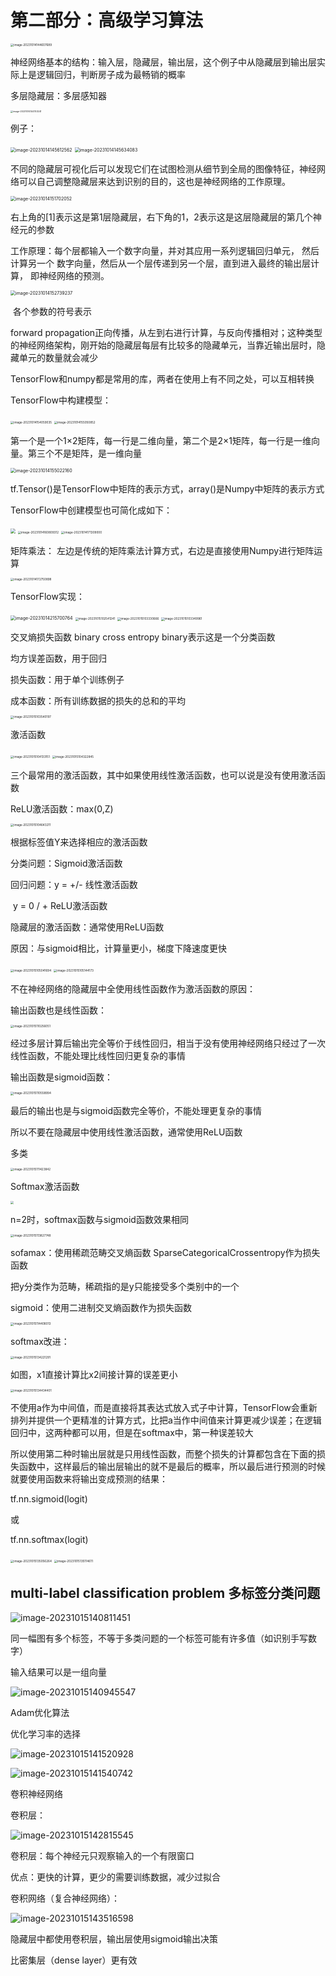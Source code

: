 # 第二部分：高级学习算法

<img src="./图片/image-20231014144607689.png" alt="image-20231014144607689" style="zoom:33%;" />

神经网络基本的结构：输入层，隐藏层，输出层，这个例子中从隐藏层到输出层实际上是逻辑回归，判断房子成为最畅销的概率

多层隐藏层：多层感知器

<img src="./图片/image-20231014144753241.png" alt="image-20231014144753241" style="zoom: 25%;" />

例子：

<img src="./图片/image-20231014145612562.png" alt="image-20231014145612562" style="zoom: 50%;" />

<img src="./图片/image-20231014145634083.png" alt="image-20231014145634083" style="zoom: 50%;" />

不同的隐藏层可视化后可以发现它们在试图检测从细节到全局的图像特征，神经网络可以自己调整隐藏层来达到识别的目的，这也是神经网络的工作原理。

<img src="./图片/image-20231014151702052.png" alt="image-20231014151702052" style="zoom:50%;" />

右上角的[1]表示这是第1层隐藏层，右下角的1，2表示这是这层隐藏层的第几个神经元的参数

工作原理：每个层都输入一个数字向量，并对其应用一系列逻辑回归单元， 然后计算另一个 数字向量，然后从一个层传递到另一个层，直到进入最终的输出层计算， 即神经网络的预测。 

<img src="./图片/image-20231014152739237.png" alt="image-20231014152739237" style="zoom: 50%;" />

​                                                                                                     各个参数的符号表示



forward propagation正向传播，从左到右进行计算，与反向传播相对；这种类型的神经网络架构，刚开始的隐藏层每层有比较多的隐藏单元，当靠近输出层时，隐藏单元的数量就会减少



TensorFlow和numpy都是常用的库，两者在使用上有不同之处，可以互相转换

TensorFlow中构建模型：

<img src="./图片/image-20231014154059035.png" alt="image-20231014154059035" style="zoom:33%;" />

<img src="./图片/image-20231014155050852.png" alt="image-20231014155050852" style="zoom: 33%;" />

第一个是一个1×2矩阵，每一行是二维向量，第二个是2×1矩阵，每一行是一维向量。第三个不是矩阵，是一维向量

<img src="./图片/image-20231014155022160.png" alt="image-20231014155022160" style="zoom: 50%;" />

tf.Tensor()是TensorFlow中矩阵的表示方式，array()是Numpy中矩阵的表示方式



TensorFlow中创建模型也可简化成如下：

<img src="./图片/image-20231014160254454.png" style="zoom: 50%;" />

<img src="./图片/image-20231014160809312.png" alt="image-20231014160809312" style="zoom:33%;" />

<img src="./图片/image-20231014171309000.png" alt="image-20231014171309000" style="zoom: 33%;" />

矩阵乘法：
左边是传统的矩阵乘法计算方式，右边是直接使用Numpy进行矩阵运算

<img src="./图片/image-20231014172750898.png" alt="image-20231014172750898" style="zoom: 33%;" />



TensorFlow实现：

<img src="./图片/image-20231014215700764.png" alt="image-20231014215700764" style="zoom: 50%;" />



<img src="./图片/image-20231015102541241.png" alt="image-20231015102541241" style="zoom:33%;" />

<img src="./图片/image-20231015103330666.png" alt="image-20231015103330666" style="zoom:33%;" />

<img src="./图片/image-20231015103349961.png" alt="image-20231015103349961" style="zoom:33%;" />

交叉熵损失函数 binary cross entropy     binary表示这是一个分类函数

均方误差函数，用于回归

损失函数：用于单个训练例子

成本函数：所有训练数据的损失的总和的平均

<img src="./图片/image-20231015103540197.png" alt="image-20231015103540197" style="zoom:33%;" />

激活函数

<img src="./图片/image-20231015104133151.png" alt="image-20231015104133151" style="zoom:33%;" />

<img src="./图片/image-20231015104322845.png" alt="image-20231015104322845" style="zoom:33%;" />

三个最常用的激活函数，其中如果使用线性激活函数，也可以说是没有使用激活函数

ReLU激活函数：max(0,Z)

<img src="./图片/image-20231015104643211.png" alt="image-20231015104643211" style="zoom:33%;" />

根据标签值Y来选择相应的激活函数

分类问题：Sigmoid激活函数

回归问题：y = +/- 线性激活函数

​                   y = 0 / + ReLU激活函数

隐藏层的激活函数：通常使用ReLU函数

原因：与sigmoid相比，计算量更小，梯度下降速度更快

<img src="./图片/image-20231015105041694.png" alt="image-20231015105041694" style="zoom:33%;" />

<img src="./图片/image-20231015105144173.png" alt="image-20231015105144173" style="zoom:33%;" />

不在神经网络的隐藏层中全使用线性函数作为激活函数的原因：

输出函数也是线性函数：

<img src="./图片/image-20231015110256051.png" alt="image-20231015110256051" style="zoom:33%;" />

经过多层计算后输出完全等价于线性回归，相当于没有使用神经网络只经过了一次线性函数，不能处理比线性回归更复杂的事情

输出函数是sigmoid函数：

<img src="./图片/image-20231015110558994.png" alt="image-20231015110558994" style="zoom:33%;" />

最后的输出也是与sigmoid函数完全等价，不能处理更复杂的事情

所以不要在隐藏层中使用线性激活函数，通常使用ReLU函数



多类



<img src="./图片/image-20231015111423842.png" alt="image-20231015111423842" style="zoom:33%;" />

Softmax激活函数

<img src="./图片/image-20231015111944778.png" alt=" " style="zoom:33%;" />

n=2时，softmax函数与sigmoid函数效果相同

<img src="./图片/image-20231015113827748.png" alt="image-20231015113827748" style="zoom:33%;" />

sofamax：使用稀疏范畴交叉熵函数 SparseCategoricalCrossentropy作为损失函数

把y分类作为范畴，稀疏指的是y只能接受多个类别中的一个

sigmoid：使用二进制交叉熵函数作为损失函数

<img src="./图片/image-20231015114408013.png" alt="image-20231015114408013" style="zoom:33%;" />

softmax改进：

<img src="./图片/image-20231015134221291.png" alt="image-20231015134221291" style="zoom:33%;" />

如图，x1直接计算比x2间接计算的误差更小

<img src="./图片/image-20231015134434401.png" alt="image-20231015134434401" style="zoom:33%;" />

不使用a作为中间值，而是直接将其表达式放入式子中计算，TensorFlow会重新排列并提供一个更精准的计算方式，比把a当作中间值来计算更减少误差；在逻辑回归中，这两种都可以用，但是在softmax中，第一种误差较大

所以使用第二种时输出层就是只用线性函数，而整个损失的计算都包含在下面的损失函数中，这样最后的输出层输出的就不是最后的概率，所以最后进行预测的时候就要使用函数来将输出变成预测的结果：

tf.nn.sigmoid(logit)

或

tf.nn.softmax(logit)



<img src="./图片/image-20231015135056264.png" alt="image-20231015135056264" style="zoom:33%;" />

<img src="./图片/image-20231015135114611.png" alt="image-20231015135114611" style="zoom:33%;" />

## multi-label classification problem 多标签分类问题

![image-20231015140811451](./图片/image-20231015140811451.png)

同一幅图有多个标签，不等于多类问题的一个标签可能有许多值（如识别手写数字）

输入结果可以是一组向量

![image-20231015140945547](./图片/image-20231015140945547.png)

Adam优化算法

优化学习率的选择

![image-20231015141520928](./图片/image-20231015141520928.png)

![image-20231015141540742](./图片/image-20231015141540742.png)

卷积神经网络

卷积层：

![image-20231015142815545](./图片/image-20231015142815545.png)

卷积层：每个神经元只观察输入的一个有限窗口

优点：更快的计算，更少的需要训练数据，减少过拟合

卷积网络（复合神经网络）：

![image-20231015143516598](./图片/image-20231015143516598.png)

隐藏层中都使用卷积层，输出层使用sigmoid输出决策

比密集层（dense layer）更有效
